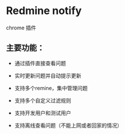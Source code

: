 # Redmine notify

chrome 插件

## 主要功能：

* 通过插件直接查看问题

* 实时更新问题并自动提示更新

* 支持多个remine，集中管理问题

* 支持多个自定义过滤规则

* 支持开发用户和测试用户

* 支持离线查看问题（不能上网或者回家的情况）
